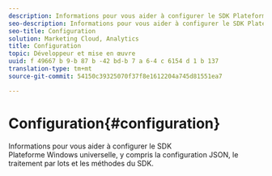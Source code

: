 ```yaml
---
description: Informations pour vous aider à configurer le SDK Plateforme Windows universelle, y compris la configuration JSON, le traitement par lots et les méthodes du SDK.
seo-description: Informations pour vous aider à configurer le SDK Plateforme Windows universelle, y compris la configuration JSON, le traitement par lots et les méthodes du SDK.
seo-title: Configuration
solution: Marketing Cloud, Analytics
title: Configuration
topic: Développeur et mise en œuvre
uuid: f 49667 b 9-b 87 b -42 bd-b 7 a 6-4 c 6154 d 1 b 137
translation-type: tm+mt
source-git-commit: 54150c39325070f37f8e1612204a745d81551ea7

---
```



# Configuration{#configuration}

Informations pour vous aider à configurer le SDK Plateforme Windows universelle, y compris la configuration JSON, le traitement par lots et les méthodes du SDK.
